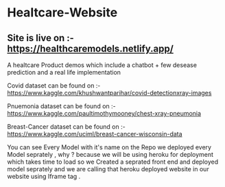 # Healtcare-Website

## Site is live on :-  https://healthcaremodels.netlify.app/


A healtcare Product demos which include a chatbot + few desease prediction and a real life implementation 

Covid dataset can be found on :- https://www.kaggle.com/khushwantparihar/covid-detectionxray-images

Pnuemonia dataset can be found on :-  https://www.kaggle.com/paultimothymooney/chest-xray-pneumonia

Breast-Cancer dataset can be found on :-  https://www.kaggle.com/uciml/breast-cancer-wisconsin-data

You can see Every Model with it's name on the Repo we deployed every Model seprately , why ? because we will be using heroku for deployment which
takes time to load so we Created a seprated front end and deployed model seprately and we are calling that heroku deployed website in our website using 
Iframe tag .


